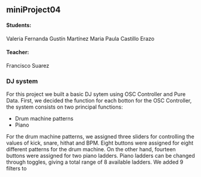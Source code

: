 ## miniProject04
#### Students:
Valeria Fernanda Gustín Martínez
Maria Paula Castillo Erazo
#### Teacher:
Francisco Suarez

### DJ system
For this project we built a basic DJ sytem using OSC Controller and Pure Data. First, we decided the function for each botton for the OSC Controller, the system consists on two principal functions:

- Drum machine patterns
- Piano

For the drum machine patterns, we assigned three sliders for controlling the values of kick, snare, hithat and BPM. Eight buttons were assigned for eight different patterns for the drum machine. On the other hand, fourteen buttons were assigned for two piano ladders. Piano ladders can be changed through toggles, giving a total range of 8 available ladders. We added 9 filters to 
 
